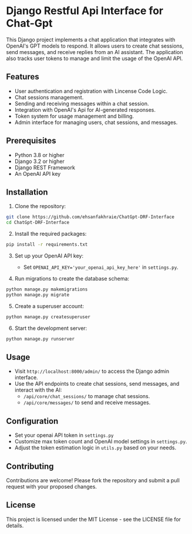 # Django Restful Api Interface for Chat-Gpt

This Django project implements a chat application that integrates with OpenAI's GPT models to respond. It allows users to create chat sessions, send messages, and receive replies from an AI assistant. The application also tracks user tokens to manage and limit the usage of the OpenAI API.

## Features

- User authentication and registration with Lincense Code Logic.
- Chat sessions management.
- Sending and receiving messages within a chat session.
- Integration with OpenAI's Api for AI-generated responses.
- Token system for usage management and billing.
- Admin interface for managing users, chat sessions, and messages.

## Prerequisites

- Python 3.8 or higher
- Django 3.2 or higher
- Django REST Framework
- An OpenAI API key

## Installation

1. Clone the repository:

```bash
git clone https://github.com/ehsanfakhraie/ChatGpt-DRF-Interface
cd ChatGpt-DRF-Interface
```

2. Install the required packages:

```bash
pip install -r requirements.txt
```

3. Set up your OpenAI API key:

   - Set `OPENAI_API_KEY='your_openai_api_key_here'` in `settings.py`.

4. Run migrations to create the database schema:

```bash
python manage.py makemigrations
python manage.py migrate
```

5. Create a superuser account:

```bash
python manage.py createsuperuser
```

6. Start the development server:

```bash
python manage.py runserver
```

## Usage

- Visit `http://localhost:8000/admin/` to access the Django admin interface.
- Use the API endpoints to create chat sessions, send messages, and interact with the AI:
  - `/api/core/chat_sessions/` to manage chat sessions.
  - `/api/core/messages/` to send and receive messages.

## Configuration
- Set your openai API token in `settings.py`
- Customize max token count and OpenAI model settings in `settings.py`.
- Adjust the token estimation logic in `utils.py` based on your needs.

## Contributing

Contributions are welcome! Please fork the repository and submit a pull request with your proposed changes.

## License

This project is licensed under the MIT License - see the LICENSE file for details.

